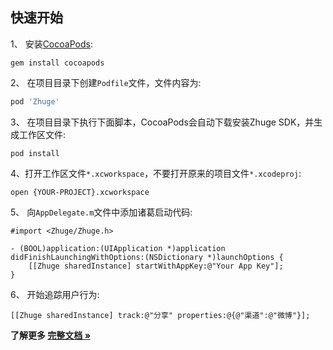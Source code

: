 快速开始
---------------
1、 安装[CocoaPods](http://cocoapods.org/): 
```shell
gem install cocoapods
```

2、 在项目目录下创建`Podfile`文件，文件内容为:
```ruby
pod 'Zhuge'
```

3、 在项目目录下执行下面脚本，CocoaPods会自动下载安装Zhuge SDK，并生成工作区文件:
```shell
pod install
```

4、打开工作区文件`*.xcworkspace`，不要打开原来的项目文件`*.xcodeproj`:
```shell
open {YOUR-PROJECT}.xcworkspace 
```

5、 向`AppDelegate.m`文件中添加诸葛启动代码:
```objc
#import <Zhuge/Zhuge.h>

- (BOOL)application:(UIApplication *)application didFinishLaunchingWithOptions:(NSDictionary *)launchOptions {
    [[Zhuge sharedInstance] startWithAppKey:@"Your App Key"];
}
```
6、 开始追踪用户行为:

```objc
[[Zhuge sharedInstance] track:@"分享" properties:@{@"渠道":@"微博"}];
```

**了解更多 [完整文档 »](http://docs.zhuge.io/sdks/ios)**
